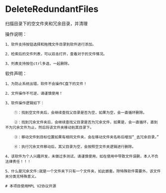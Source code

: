 # DeleteRedundantFiles
扫描目录下的空文件夹和冗余目录，并清理

操作说明：

    1、软件支持按钮选择和拖拽文件目录到软件进行添加。

    2、检索后的文件列表，可以双击打开，查看对于的文件情况。

    3、列表支持按住ctrl多选，一起删除。

软件声明：

    1、为防止系统出错，软件不会操作C盘下的文件！

    2、文件操作不可逆，请谨慎使用！

    3、软件操作逻辑如下：

        ①：找到空文件夹后，会继续查找父目录是否为空，如果为空，会一直循环删除。

        ②：找到冗余文件夹后，会继续查找父目录是否为冗余文件，如果是，会一直循环，直到不为冗余文件为止，然后将该文件夹移动到其目录下。

        ③：移动文件到目标位置如果有相同文件夹，会在移动文件夹名称后增加“_去冗余目录。”

        ④：执行冗余文件移动后，其父目录为空，会按照空文件夹逻辑进行删除。

    4、该软件为个人兴趣开发，未做过多测试，请谨慎使用，如在使用中导致文件误删，本人不负法律责任！！！

    5、什么是冗余文件:就是一个文件夹下只有一个文件夹，如此嵌套。除特殊软件需要外，该文件夹分类无特殊意义。
    
    # 本项目使用MPL V2协议开源
